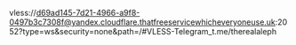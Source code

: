 vless://d69ad145-7d21-4966-a9f8-0497b3c7308f@yandex.cloudflare.thatfreeservicewhicheveryoneuse.uk:2052?type=ws&security=none&path=/#VLESS-Telegram_t.me/therealaleph

